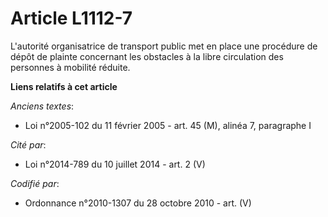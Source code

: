 # Article L1112-7

L'autorité organisatrice de transport public met en place une procédure de dépôt de plainte concernant les obstacles à la
libre circulation des personnes à mobilité réduite.

**Liens relatifs à cet article**

_Anciens textes_:

  - Loi n°2005-102 du 11 février 2005 - art. 45 (M), alinéa 7, paragraphe I

_Cité par_:

  - Loi n°2014-789 du 10 juillet 2014 - art. 2 (V)

_Codifié par_:

  - Ordonnance n°2010-1307 du 28 octobre 2010 - art. (V)
